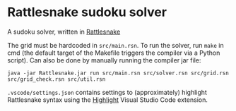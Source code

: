 # Rattlesnake sudoku solver

A sudoku solver, written in [Rattlesnake](https://github.com/ValentinAebi/Rattlesnake)

The grid must be hardcoded in `src/main.rsn`. To run the solver, run `make` in cmd (the default target of the Makefile triggers the compiler via a Python script). Can also be done by manually running the compiler jar file:
```
java -jar Rattlesnake.jar run src/main.rsn src/solver.rsn src/grid.rsn src/grid_check.rsn src/util.rsn
```

`.vscode/settings.json` contains settings to (approximately) highlight Rattlesnake syntax using the [Highlight](https://github.com/fabiospampinato/vscode-highlight) Visual Studio Code extension.
